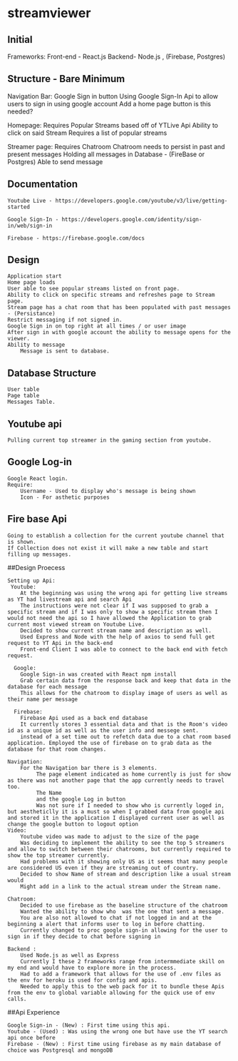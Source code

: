 # streamviewer

## Initial 

Frameworks:
    Front-end - React.js
    Backend- Node.js , (Firebase, Postgres)

## Structure - Bare Minimum
Navigation Bar:
    Google Sign in button
    Using Google Sign-In Api to allow users to sign in using google account
    Add a home page button
    is this needed?
    
Homepage: 
    Requires Popular Streams based off of YTLive Api
    Ability to click on said Stream
    Requires a list of popular streams

Streamer page:
    Requires Chatroom
    Chatroom needs to persist in past and present messages
    Holding all messages in Database - (FireBase or Postgres)
    Able to send message

## Documentation 

    Youtube Live - https://developers.google.com/youtube/v3/live/getting-started

    Google Sign-In - https://developers.google.com/identity/sign-in/web/sign-in

    Firebase - https://firebase.google.com/docs

## Design

    Application start
    Home page loads
    User able to see popular streams listed on front page.
    Ability to click on specific streams and refreshes page to Stream page.
    Stream page has a chat room that has been populated with past messages - (Persistance)
    Restrict messaging if not signed in.
    Google Sign in on top right at all times / or user image
    After sign in with google account the ability to message opens for the viewer. 
    Ability to message 
        Message is sent to database.
    
## Database Structure
    
    User table
    Page table
    Messages Table.

## Youtube api

    Pulling current top streamer in the gaming section from youtube.
    
## Google Log-in

    Google React login.
    Require:
        Username - Used to display who's message is being shown
        Icon - For asthetic purposes
    
## Fire base Api

    Going to establish a collection for the current youtube channel that is shown.
    If Collection does not exist it will make a new table and start filling up messages.

##Design Proecess

    Setting up Api:
     Youtube:
        At the beginning was using the wrong api for getting live streams as YT had livestream api and search Api
        The instructions were not clear if I was supposed to grab a specific stream and if I was only to show a specific stream then I would not need the api so I have allowed the Application to grab current most viewed stream on Youtube Live.
        Decided to show current stream name and description as well. 
        Used Express and Node with the help of axios to send full get request to YT Api in the back-end
        Front-end Client I was able to connect to the back end with fetch request.

      Google:
        Google Sign-in was created with React npm install
        Grab certain data from the response back and keep that data in the database for each message
        This allows for the chatroom to display image of users as well as their name per message

      Firebase:
        Firebase Api used as a back end database 
        It currently stores 3 essential data and that is the Room's video id as a unique id as well as the user info and messege sent.
        instead of a set time out to refetch data due to a chat room based application. Employed the use of firebase on to grab data as the database for that room changes.

    Navigation:
        For the Navigation bar there is 3 elements. 
             The page element indicated as home currently is just for show as there was not another page that the app currently needs to travel too.
             The Name 
             and the google Log in button
             Was not sure if I needed to show who is currently loged in, but aestheticlly it is a must so when I grabbed data from google api and stored it in the application I displayed current user as well as change the google button to logout option
    Video: 
        Youtube video was made to adjust to the size of the page
        Was deciding to implement the ability to see the top 5 streamers and allow to switch between their chatrooms, but currently required to show the top streamer currently.
        Had problems with it showing only US as it seems that many people are considered US even if they are streaming out of country.
        Decided to show Name of stream and description like a usual stream would
        Might add in a link to the actual stream under the Stream name.
    
    Chatroom:
        Decided to use firebase as the baseline structure of the chatroom
        Wanted the ability to show who  was the one that sent a message.
        You are also not allowed to chat if not logged in and at the beginning a alert that informs user to log in before chatting.
        Currently changed to proc google sign-in allowing for the user to sign in if they decide to chat before signing in
    
    Backend :
        Used Node.js as well as Express
        Currently I these 2 frameworks range from intermmediate skill on my end and would have to explore more in the process.
        Had to add a framework that allows for the use of .env files as the env for heroku is used for config and apis.
        Needed to apply this to the web pack for it to bundle these Apis from the env to global variable allowing for the quick use of env calls.

##Api Experience

    Google Sign-in - (New) : First time using this api.
    Youtube - (Used) : Was using the wrong one but have use the YT search api once before
    Firebase - (New) : First time using firebase as my main database of choice was Postgresql and mongoDB



        


